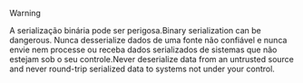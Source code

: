 > [!WARNING]
> <span data-ttu-id="69d6c-101">A serialização binária pode ser perigosa.</span><span class="sxs-lookup"><span data-stu-id="69d6c-101">Binary serialization can be dangerous.</span></span> <span data-ttu-id="69d6c-102">Nunca desserialize dados de uma fonte não confiável e nunca envie nem processe ou receba dados serializados de sistemas que não estejam sob o seu controle.</span><span class="sxs-lookup"><span data-stu-id="69d6c-102">Never deserialize data from an untrusted source and never round-trip serialized data to systems not under your control.</span></span>